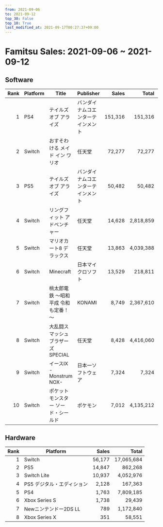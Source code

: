 ```yaml
---
from: 2021-09-06
to: 2021-09-12
top_30: False
top_10: True
last_modified_at: 2021-09-17T00:27:37+09:00
---
```

# Famitsu Sales: 2021-09-06 ~ 2021-09-12
## Software
| Rank | Platform | Title | Publisher | Sales | Total | Rate | New |
| -: | -- | -- | -- | -: | -: | -: | -- |
| 1 | PS4 | テイルズ オブ アライズ | バンダイナムコエンターテインメント | 151,316 | 151,316 |  | **New** |
| 2 | Switch | おすそわける メイド イン ワリオ | 任天堂 | 72,277 | 72,277 |  | **New** |
| 3 | PS5 | テイルズ オブ アライズ | バンダイナムコエンターテインメント | 50,482 | 50,482 |  | **New** |
| 4 | Switch | リングフィット アドベンチャー | 任天堂 | 14,628 | 2,818,859 |  |  |
| 5 | Switch | マリオカート8 デラックス | 任天堂 | 13,863 | 4,039,388 |  |  |
| 6 | Switch | Minecraft | 日本マイクロソフト | 13,529 | 218,811 |  |  |
| 7 | Switch | 桃太郎電鉄 ～昭和 平成 令和も定番！～ | KONAMI | 8,749 | 2,367,610 |  |  |
| 8 | Switch | 大乱闘スマッシュブラザーズ SPECIAL | 任天堂 | 8,428 | 4,416,060 |  |  |
| 9 | Switch | イースIX -Monstrum NOX- | 日本一ソフトウェア | 7,324 | 7,324 |  | **New** |
| 10 | Switch | ポケットモンスター ソード・シールド | ポケモン | 7,012 | 4,135,212 |  |  |

## Hardware
| Rank | Platform | Sales | Total |
| -: | -- | -: | -: |
| 1 | Switch | 56,177 | 17,065,684 |
| 2 | PS5 | 14,847 | 862,268 |
| 3 | Switch Lite | 10,937 | 4,052,976 |
| 4 | PS5 デジタル・エディション | 2,128 | 167,363 |
| 5 | PS4 | 1,763 | 7,809,185 |
| 6 | Xbox Series S | 1,738 | 29,439 |
| 7 | Newニンテンドー2DS LL | 789 | 1,172,840 |
| 8 | Xbox Series X | 351 | 58,551 |